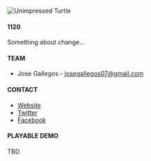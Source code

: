 ![Unimpressed Turtle](https://raw.github.com/josegallegos07/game-off-2013/development/1120/raw_assets/github_banner.png)

#### 1120
Something about change...

#### TEAM
* Jose Gallegos - [josegallegos07@gmail.com](mailto:josegallegos07@gmail.com) 

#### CONTACT
* [Website](http://www.unimpressedturtle.com)
* [Twitter](http://www.twitter.com/uni_turtle)
* [Facebook](http://www.facebook.com/unimpressedturtle)

#### PLAYABLE DEMO
TBD
